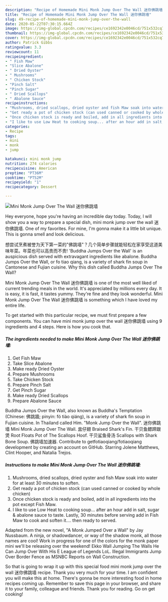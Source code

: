 ```yaml
---
description: "Recipe of Homemade Mini Monk Jump Over The Wall 迷你佛跳墙"
title: "Recipe of Homemade Mini Monk Jump Over The Wall 迷你佛跳墙"
slug: 49-recipe-of-homemade-mini-monk-jump-over-the-wall
date: 2020-05-22T07:30:15.664Z
image: https://img-global.cpcdn.com/recipes/ce1692342e0046cd/751x532cq70/mini-monk-jump-over-the-wall-迷你佛跳墙-recipe-main-photo.jpg
thumbnail: https://img-global.cpcdn.com/recipes/ce1692342e0046cd/751x532cq70/mini-monk-jump-over-the-wall-迷你佛跳墙-recipe-main-photo.jpg
cover: https://img-global.cpcdn.com/recipes/ce1692342e0046cd/751x532cq70/mini-monk-jump-over-the-wall-迷你佛跳墙-recipe-main-photo.jpg
author: Patrick Gibbs
ratingvalue: 3.3
reviewcount: 11
recipeingredient:
- " Fish Maw"
- "Slice Abalone"
- " Dried Oyster"
- " Mushrooms"
- " Chicken Stock"
- "Pinch Salt"
- "Pinch Sugar"
- " Dried Scallops"
- " Abalone Sauce"
recipeinstructions:
- "Mushrooms, dried scallops, dried oyster and fish Maw soak into water for at least 30 minutes to soften."
- "Get ready a pot of chicken stock (can used canned or cooked by whole chicken)"
- "Once chicken stock is ready and boiled, add in all ingredients into the pot except Fish Maw."
- "I like to use Low Heat to cooking soup... after an hour add in salt, sugar &amp; abalone sauce to taste. Lastly, 30 minutes before serving add in Fish Maw to cook and soften it.... then ready to served."
categories:
- Recipe
tags:
- mini
- monk
- jump

katakunci: mini monk jump 
nutrition: 274 calories
recipecuisine: American
preptime: "PT36M"
cooktime: "PT52M"
recipeyield: "1"
recipecategory: Dessert

---
```



![Mini Monk Jump Over The Wall 迷你佛跳墙](https://img-global.cpcdn.com/recipes/ce1692342e0046cd/751x532cq70/mini-monk-jump-over-the-wall-迷你佛跳墙-recipe-main-photo.jpg)

Hey everyone, hope you're having an incredible day today. Today, I will show you a way to prepare a special dish, mini monk jump over the wall 迷你佛跳墙. One of my favorites. For mine, I'm gonna make it a little bit unique. This is gonna smell and look delicious.

想尝试烹煮被誉为天下第一菜的&#34;佛跳墙&#34;？几个简单步骤就能轻松在家享受这道美味年菜。年菜也可以高贵而不贵! &#39;Buddha Jumps Over the Wall&#39; is an auspicious dish served with extravagant ingredients like abalone. Buddha Jumps Over the Wall, or fo tiao qiang, is a variety of shark fin soup in Cantonese and Fujian cuisine. Why this dish called Buddha Jumps Over The Wall?

Mini Monk Jump Over The Wall 迷你佛跳墙 is one of the most well liked of current trending meals in the world. It's appreciated by millions every day. It is easy, it is fast, it tastes yummy. They're fine and they look wonderful. Mini Monk Jump Over The Wall 迷你佛跳墙 is something which I have loved my entire life.


To get started with this particular recipe, we must first prepare a few components. You can have mini monk jump over the wall 迷你佛跳墙 using 9 ingredients and 4 steps. Here is how you cook that.

<!--inarticleads1-->

##### The ingredients needed to make Mini Monk Jump Over The Wall 迷你佛跳墙:

1. Get  Fish Maw
1. Take Slice Abalone
1. Make ready  Dried Oyster
1. Prepare  Mushrooms
1. Take  Chicken Stock
1. Prepare Pinch Salt
1. Get Pinch Sugar
1. Make ready  Dried Scallops
1. Prepare  Abalone Sauce


Buddha Jumps Over the Wall, also known as Buddha&#39;s Temptation (Chinese: 佛跳牆; pinyin: fó tiào qiáng), is a variety of shark fin soup in Fujian cuisine. In Thailand called Him. &#34;Monk Jump Over the Wall&#34;. 迷你佛跳墙 Mini Monk Jump Over The Wall. 盅仔翅 Braised Shark&#39;s Fin. 干贝鱼鳔蹄跟煲 Root Floats Pot of The Scallops Hoof. 干贝鲨鱼骨汤 Scallops with Shark Bone Soup. 佛跳墙加速器. Contribute to getfotiaoqiang/fotiaoqiang development by creating an account on GitHub. Starring Jolene Matthews, Clint Hooper, and Natalia Trejos. 

<!--inarticleads2-->

##### Instructions to make Mini Monk Jump Over The Wall 迷你佛跳墙:

1. Mushrooms, dried scallops, dried oyster and fish Maw soak into water for at least 30 minutes to soften.
1. Get ready a pot of chicken stock (can used canned or cooked by whole chicken)
1. Once chicken stock is ready and boiled, add in all ingredients into the pot except Fish Maw.
1. I like to use Low Heat to cooking soup... after an hour add in salt, sugar &amp; abalone sauce to taste. Lastly, 30 minutes before serving add in Fish Maw to cook and soften it.... then ready to served.


Adapted from the new novel, &#34;A Monk Jumped Over a Wall&#34; by Jay Nussbaum. A ninja, or shadowdancer, or way of the shadow monk, all those names are cool! Work in progress for one of the colors for the monk paper mini we&#39;ll be releasing over the weekend! Ekko Wall Jumping The Walls He Can Jump Over With His E League of Legends LoL. Illegal Immigrants Jump Over Border Fence as MSNBC Reports on Wall Construction. 

So that is going to wrap it up with this special food mini monk jump over the wall 迷你佛跳墙 recipe. Thank you very much for your time. I am confident you will make this at home. There's gonna be more interesting food in home recipes coming up. Remember to save this page in your browser, and share it to your family, colleague and friends. Thank you for reading. Go on get cooking!
